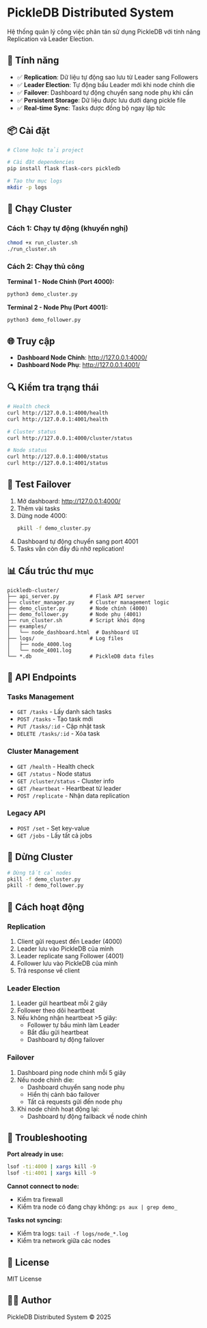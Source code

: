 # PickleDB Distributed System

Hệ thống quản lý công việc phân tán sử dụng PickleDB với tính năng Replication và Leader Election.

## 🚀 Tính năng

- ✅ **Replication**: Dữ liệu tự động sao lưu từ Leader sang Followers
- ✅ **Leader Election**: Tự động bầu Leader mới khi node chính die
- ✅ **Failover**: Dashboard tự động chuyển sang node phụ khi cần
- ✅ **Persistent Storage**: Dữ liệu được lưu dưới dạng pickle file
- ✅ **Real-time Sync**: Tasks được đồng bộ ngay lập tức

## 📦 Cài đặt

```bash
# Clone hoặc tải project

# Cài đặt dependencies
pip install flask flask-cors pickledb

# Tạo thư mục logs
mkdir -p logs
```

## 🏃 Chạy Cluster

### Cách 1: Chạy tự động (khuyến nghị)

```bash
chmod +x run_cluster.sh
./run_cluster.sh
```

### Cách 2: Chạy thủ công

**Terminal 1 - Node Chính (Port 4000):**

```bash
python3 demo_cluster.py
```

**Terminal 2 - Node Phụ (Port 4001):**

```bash
python3 demo_follower.py
```

## 🌐 Truy cập

- **Dashboard Node Chính**: http://127.0.0.1:4000/
- **Dashboard Node Phụ**: http://127.0.0.1:4001/

## 🔍 Kiểm tra trạng thái

```bash
# Health check
curl http://127.0.0.1:4000/health
curl http://127.0.0.1:4001/health

# Cluster status
curl http://127.0.0.1:4000/cluster/status

# Node status
curl http://127.0.0.1:4000/status
curl http://127.0.0.1:4001/status
```

## 🧪 Test Failover

1. Mở dashboard: http://127.0.0.1:4000/
2. Thêm vài tasks
3. Dừng node 4000:
   ```bash
   pkill -f demo_cluster.py
   ```
4. Dashboard tự động chuyển sang port 4001
5. Tasks vẫn còn đầy đủ nhờ replication!

## 📊 Cấu trúc thư mục

```
pickledb-cluster/
├── api_server.py          # Flask API server
├── cluster_manager.py     # Cluster management logic
├── demo_cluster.py        # Node chính (4000)
├── demo_follower.py       # Node phụ (4001)
├── run_cluster.sh         # Script khởi động
├── examples/
│   └── node_dashboard.html  # Dashboard UI
├── logs/                  # Log files
│   ├── node_4000.log
│   └── node_4001.log
└── *.db                   # PickleDB data files
```

## 🔧 API Endpoints

### Tasks Management

- `GET /tasks` - Lấy danh sách tasks
- `POST /tasks` - Tạo task mới
- `PUT /tasks/:id` - Cập nhật task
- `DELETE /tasks/:id` - Xóa task

### Cluster Management

- `GET /health` - Health check
- `GET /status` - Node status
- `GET /cluster/status` - Cluster info
- `GET /heartbeat` - Heartbeat từ leader
- `POST /replicate` - Nhận data replication

### Legacy API

- `POST /set` - Set key-value
- `GET /jobs` - Lấy tất cả jobs

## 🛑 Dừng Cluster

```bash
# Dừng tất cả nodes
pkill -f demo_cluster.py
pkill -f demo_follower.py
```

## 📝 Cách hoạt động

### Replication

1. Client gửi request đến Leader (4000)
2. Leader lưu vào PickleDB của mình
3. Leader replicate sang Follower (4001)
4. Follower lưu vào PickleDB của mình
5. Trả response về client

### Leader Election

1. Leader gửi heartbeat mỗi 2 giây
2. Follower theo dõi heartbeat
3. Nếu không nhận heartbeat >5 giây:
   - Follower tự bầu mình làm Leader
   - Bắt đầu gửi heartbeat
   - Dashboard tự động failover

### Failover

1. Dashboard ping node chính mỗi 5 giây
2. Nếu node chính die:
   - Dashboard chuyển sang node phụ
   - Hiển thị cảnh báo failover
   - Tất cả requests gửi đến node phụ
3. Khi node chính hoạt động lại:
   - Dashboard tự động failback về node chính

## 🐛 Troubleshooting

**Port already in use:**

```bash
lsof -ti:4000 | xargs kill -9
lsof -ti:4001 | xargs kill -9
```

**Cannot connect to node:**

- Kiểm tra firewall
- Kiểm tra node có đang chạy không: `ps aux | grep demo_`

**Tasks not syncing:**

- Kiểm tra logs: `tail -f logs/node_*.log`
- Kiểm tra network giữa các nodes

## 📄 License

MIT License

## 👨‍💻 Author

PickleDB Distributed System © 2025
